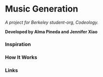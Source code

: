# Music Generation
_A project for Berkeley student-org, Codeology._

**Developed by Alma Pineda and Jennifer Xiao**

### Inspiration


### How It Works


### Links
